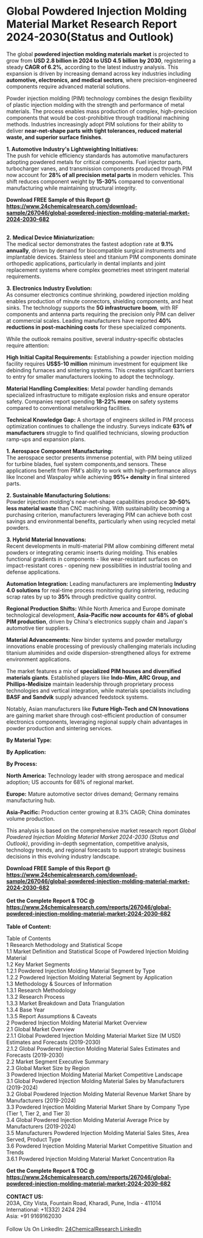 <h1>Global Powdered Injection Molding Material Market Research Report 2024-2030(Status and Outlook)</h1><p>The global <strong>powdered injection molding materials market</strong> is projected to grow from <strong>USD 2.8 billion in 2024 to USD 4.5 billion by 2030</strong>, registering a steady <strong>CAGR of 6.2%</strong>, according to the latest industry analysis. This expansion is driven by increasing demand across key industries including <strong>automotive, electronics, and medical sectors</strong>, where precision-engineered components require advanced material solutions.</p><p>Powder injection molding (PIM) technology combines the design flexibility of plastic injection molding with the strength and performance of metal materials. The process enables mass production of complex, high-precision components that would be cost-prohibitive through traditional machining methods. Industries increasingly adopt PIM solutions for their ability to deliver <strong>near-net-shape parts with tight tolerances, reduced material waste, and superior surface finishes</strong>.</p><p><strong>1. Automotive Industry's Lightweighting Initiatives:</strong><br>
The push for vehicle efficiency standards has automotive manufacturers adopting powdered metals for critical components. Fuel injector parts, turbocharger vanes, and transmission components produced through PIM now account for <strong>28% of all precision metal parts</strong> in modern vehicles. This shift reduces component weight by <strong>15-30%</strong> compared to conventional manufacturing while maintaining structural integrity.</p><div><b>Download FREE Sample of this Report @ 
            <a href="https://www.24chemicalresearch.com/download-sample/267046/global-powdered-injection-molding-material-market-2024-2030-682">
            https://www.24chemicalresearch.com/download-sample/267046/global-powdered-injection-molding-material-market-2024-2030-682</a></b></div><br><p><strong>2. Medical Device Miniaturization:</strong><br>
The medical sector demonstrates the fastest adoption rate at <strong>9.1% annually</strong>, driven by demand for biocompatible surgical instruments and implantable devices. Stainless steel and titanium PIM components dominate orthopedic applications, particularly in dental implants and joint replacement systems where complex geometries meet stringent material requirements.</p><p><strong>3. Electronics Industry Evolution:</strong><br>
As consumer electronics continue shrinking, powdered injection molding enables production of minute connectors, shielding components, and heat sinks. The technology supports the <strong>5G infrastructure boom</strong>, with RF components and antenna parts requiring the precision only PIM can deliver at commercial scales. Leading manufacturers have reported <strong>40% reductions in post-machining costs</strong> for these specialized components.</p><p>While the outlook remains positive, several industry-specific obstacles require attention:</p><p><strong>High Initial Capital Requirements:</strong> Establishing a powder injection molding facility requires <strong>US$5-10 million</strong> minimum investment for equipment like debinding furnaces and sintering systems. This creates significant barriers to entry for smaller manufacturers looking to adopt the technology.</p><p><strong>Material Handling Complexities:</strong> Metal powder handling demands specialized infrastructure to mitigate explosion risks and ensure operator safety. Companies report spending <strong>18-22% more</strong> on safety systems compared to conventional metalworking facilities.</p><p><strong>Technical Knowledge Gap:</strong> A shortage of engineers skilled in PIM process optimization continues to challenge the industry. Surveys indicate <strong>63% of manufacturers</strong> struggle to find qualified technicians, slowing production ramp-ups and expansion plans.</p><p><strong>1. Aerospace Component Manufacturing:</strong><br>
The aerospace sector presents immense potential, with PIM being utilized for turbine blades, fuel system components,and sensors. These applications benefit from PIM's ability to work with high-performance alloys like Inconel and Waspaloy while achieving <strong>95%+ density</strong> in final sintered parts.</p><p><strong>2. Sustainable Manufacturing Solutions:</strong><br>
Powder injection molding's near-net-shape capabilities produce <strong>30-50% less material waste</strong> than CNC machining. With sustainability becoming a purchasing criterion, manufacturers leveraging PIM can achieve both cost savings and environmental benefits, particularly when using recycled metal powders.</p><p><strong>3. Hybrid Material Innovations:</strong><br>
Recent developments in multi-material PIM allow combining different metal powders or integrating ceramic inserts during molding. This enables functional gradients in components - like wear-resistant surfaces on impact-resistant cores - opening new possibilities in industrial tooling and defense applications.</p><p><strong>Automation Integration:</strong> Leading manufacturers are implementing <strong>Industry 4.0 solutions</strong> for real-time process monitoring during sintering, reducing scrap rates by up to <strong>35%</strong> through predictive quality control.</p><p><strong>Regional Production Shifts:</strong> While North America and Europe dominate technological development, <strong>Asia-Pacific now accounts for 48% of global PIM production</strong>, driven by China's electronics supply chain and Japan's automotive tier suppliers.</p><p><strong>Material Advancements:</strong> New binder systems and powder metallurgy innovations enable processing of previously challenging materials including titanium aluminides and oxide dispersion-strengthened alloys for extreme environment applications.</p><p>The market features a mix of <strong>specialized PIM houses and diversified materials giants</strong>. Established players like <strong>Indo-Mim, ARC Group, and Phillips-Medisize</strong> maintain leadership through proprietary process technologies and vertical integration, while materials specialists including <strong>BASF and Sandvik</strong> supply advanced feedstock systems.</p><p>Notably, Asian manufacturers like <strong>Future High-Tech and CN Innovations</strong> are gaining market share through cost-efficient production of consumer electronics components, leveraging regional supply chain advantages in powder production and sintering services.</p><p><strong>By Material Type:</strong></p><p><strong>By Application:</strong></p><p><strong>By Process:</strong></p><p><strong>North America:</strong> Technology leader with strong aerospace and medical adoption; US accounts for 68% of regional market.</p><p><strong>Europe:</strong> Mature automotive sector drives demand; Germany remains manufacturing hub.</p><p><strong>Asia-Pacific:</strong> Production center growing at 8.3% CAGR; China dominates volume production.</p><p>This analysis is based on the comprehensive market research report <em>Global Powdered Injection Molding Material Market 2024-2030 (Status and Outlook)</em>, providing in-depth segmentation, competitive analysis, technology trends, and regional forecasts to support strategic business decisions in this evolving industry landscape.</p><div><b>Download FREE Sample of this Report @ 
            <a href="https://www.24chemicalresearch.com/download-sample/267046/global-powdered-injection-molding-material-market-2024-2030-682">
            https://www.24chemicalresearch.com/download-sample/267046/global-powdered-injection-molding-material-market-2024-2030-682</a></b></div><br><div><b>Get the Complete Report & TOC @ 
            <a href="https://www.24chemicalresearch.com/reports/267046/global-powdered-injection-molding-material-market-2024-2030-682">
            https://www.24chemicalresearch.com/reports/267046/global-powdered-injection-molding-material-market-2024-2030-682</a></b></div><br>
            <b>Table of Content:</b><p>Table of Contents<br />
1 Research Methodology and Statistical Scope<br />
1.1 Market Definition and Statistical Scope of Powdered Injection Molding Material<br />
1.2 Key Market Segments<br />
1.2.1 Powdered Injection Molding Material Segment by Type<br />
1.2.2 Powdered Injection Molding Material Segment by Application<br />
1.3 Methodology & Sources of Information<br />
1.3.1 Research Methodology<br />
1.3.2 Research Process<br />
1.3.3 Market Breakdown and Data Triangulation<br />
1.3.4 Base Year<br />
1.3.5 Report Assumptions & Caveats<br />
2 Powdered Injection Molding Material Market Overview<br />
2.1 Global Market Overview<br />
2.1.1 Global Powdered Injection Molding Material Market Size (M USD) Estimates and Forecasts (2019-2030)<br />
2.1.2 Global Powdered Injection Molding Material Sales Estimates and Forecasts (2019-2030)<br />
2.2 Market Segment Executive Summary<br />
2.3 Global Market Size by Region<br />
3 Powdered Injection Molding Material Market Competitive Landscape<br />
3.1 Global Powdered Injection Molding Material Sales by Manufacturers (2019-2024)<br />
3.2 Global Powdered Injection Molding Material Revenue Market Share by Manufacturers (2019-2024)<br />
3.3 Powdered Injection Molding Material Market Share by Company Type (Tier 1, Tier 2, and Tier 3)<br />
3.4 Global Powdered Injection Molding Material Average Price by Manufacturers (2019-2024)<br />
3.5 Manufacturers Powdered Injection Molding Material Sales Sites, Area Served, Product Type<br />
3.6 Powdered Injection Molding Material Market Competitive Situation and Trends<br />
3.6.1 Powdered Injection Molding Material Market Concentration Ra</p><div><b>Get the Complete Report & TOC @ 
            <a href="https://www.24chemicalresearch.com/reports/267046/global-powdered-injection-molding-material-market-2024-2030-682">
            https://www.24chemicalresearch.com/reports/267046/global-powdered-injection-molding-material-market-2024-2030-682</a></b></div><br><b>CONTACT US:</b><br>
            203A, City Vista, Fountain Road, Kharadi, Pune, India - 411014<br>
            International: +1(332) 2424 294<br>
            Asia: +91 9169162030 <br><br>
            Follow Us On LinkedIn: <a href="https://www.linkedin.com/company/24chemicalresearch/">24ChemicalResearch LinkedIn</a>
